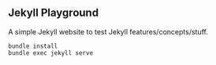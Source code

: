 ## Jekyll Playground

A simple Jekyll website to test Jekyll features/concepts/stuff.

```
bundle install
bundle exec jekyll serve
```
